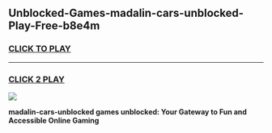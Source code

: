 
## Unblocked-Games-madalin-cars-unblocked-Play-Free-b8e4m
<h3>
<a href="https://premium76.site?title=madalin-cars-unblocked&ref=12A">CLICK TO PLAY</a></h3>
<hr>

<h3>
<a href="https://premium76.site?title=madalin-cars-unblocked&ref=12A">CLICK 2 PLAY</a>
  
</h3>

<a href="https://premium76.site?title=madalin-cars-unblocked&ref=12A"><img src="https://clearcache.store/games.png"></a>


**madalin-cars-unblocked games unblocked: Your Gateway to Fun and Accessible Online Gaming**
